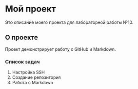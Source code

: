 # Мой проект

Это описание моего проекта для лабораторной работы №10.

## О проекте
Проект демонстрирует работу с GitHub и Markdown.

### Список задач
1. Настройка SSH
2. Создание репозитория
3. Работа с Markdown